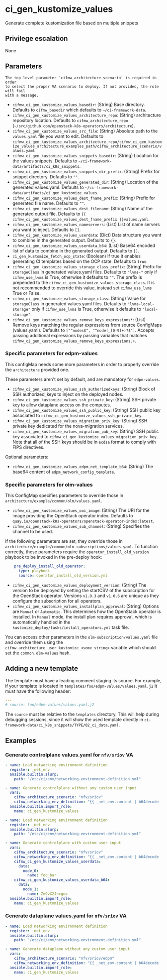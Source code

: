# ci_gen_kustomize_values
Generate complete kustomization file based on multiple snippets

## Privilege escalation
None

## Parameters

```{warning}
The top level parameter `cifmw_architecture_scenario` is required in order
to select the proper VA scenario to deploy. If not provided, the role will fail
with a message.
```

* `cifmw_ci_gen_kustomize_values_basedir`: (String) Base directory.
  Defaults to `cifmw_basedir` which defaults to `~/ci-framework-data`.
* `cifmw_ci_gen_kustomize_values_architecture_repo`: (String) architecture repository location.
  Defaults to `cifmw_architecture_repo` (`~/src/github.com/openstack-k8s-operators/architecture`).
* `cifmw_ci_gen_kustomize_values_src_file`: (String) Absolute path to the `values.yaml` file you want to edit.
  Defaults to `cifmw_ci_gen_kustomize_values_architecture_repo/cifmw_ci_gen_kustomize_values_architecture_examples_path/cifmw_architecture_scenario/values.yaml`
* `cifmw_ci_gen_kustomize_values_snippets_basedir`: (String) Location for the values snippets.
  Defaults to `~/ci-framework-data/artifacts/ci_k8s_snippets`.
* `cifmw_ci_gen_kustomize_values_snippets_dir_prefix`: (String) Prefix for snippet directory. Defaults to `""`.
* `cifmw_ci_gen_kustomize_values_generated_dir`: (String) Location of the generated values.yaml.
  Defaults to `~/ci-framework-data/artifacts/ci_gen_kustomize_values`.
* `cifmw_ci_gen_kustomize_values_dest_fname_prefix`: (String) Prefix for generated file name. Defaults to `""`.
* `cifmw_ci_gen_kustomize_values_dest_filename`: (String) Name of the generated output file.
  Defaults to `{{ cifmw_ci_gen_kustomize_values_dest_fname_prefix }}values.yaml`.
* `cifmw_ci_gen_kustomize_values_nameservers`: (List) List of name servers you want to inject.
  Defaults to `[]`.
* `cifmw_ci_gen_kustomize_values_userdata`: (Dict) Data structure you want to combine in the generated output.
  Defaults to `{}`.
* `cifmw_ci_gen_kustomize_values_userdata_b64`: (List) Base64 encoded list of data to combine in the generated output.
  Defaults to `[]`.
* `ci_gen_kustomize_fetch_ocp_state`: (Boolean) If true it enables generating CI templates based on the OCP state. Defaults to `true`.
* `cifmw_ci_gen_kustomize_values_storage_class_prefix`: (String) Prefix for `storageClass` in generated values.yaml files. Defaults to `"lvms-"` only if `cifmw_use_lvms` is True, otherwise it defaults to `""`. The prefix is prepended to the `cifmw_ci_gen_kustomize_values_storage_class`. It is not recommended to override this value, instead set `cifmw_use_lvms` True or False.
* `cifmw_ci_gen_kustomize_values_storage_class`: (String) Value for `storageClass` in generated values.yaml files. Defaults to `"lvms-local-storage"` only if `cifmw_use_lvms` is True, otherwise it defaults to `"local-storage"`.
* `cifmw_ci_gen_kustomize_values_remove_keys_expressions*`: (List) Remove keys matching the regular expressions from source ConfigMaps (values.yaml).
  Defaults to `["^nodes$", "^node(_[0-9]+)?$"]`. Accepts passing additional expressions by passing variables that matches `cifmw_ci_gen_kustomize_values_remove_keys_expressions.+`.

### Specific parameters for edpm-values
This configMap needs some more parameters in order to properly override the `architecture` provided one.

These parameters aren't set by default, and are mandatory for `edpm-values`.

* `cifmw_ci_gen_kustomize_values_ssh_authorizedkeys`: (String) Block of SSH authorized_keys to inject on the deployed nodes.
* `cifmw_ci_gen_kustomize_values_ssh_private_key`: (String) SSH private key to allow dataplane access on the computes.
* `cifmw_ci_gen_kustomize_values_ssh_public_key`: (String) SSH public key associated to `cifmw_ci_gen_kustomize_values_ssh_private_key`.
* `cifmw_ci_gen_kustomize_values_migration_priv_key`: (String) SSH private key dedicated for the nova-migration services.
* `cifmw_ci_gen_kustomize_values_migration_pub_key`: (String) SSH public key associated to `cifmw_ci_gen_kustomize_values_migration_priv_key`.
Note that all of the SSH keys should be in `ecdsa` format to comply with FIPS directives.

Optional parameters:

* `cifmw_ci_gen_kustomize_values_edpm_net_template_b64`: (String) The base64 content of `edpm_network_config_template`.

### Specific parameters for olm-values
This ConfigMap specifies parameters to override those in `architecture/example/common/olm/values.yaml`.

* `cifmw_ci_gen_kustomize_values_ooi_image`: (String) The URI for the image providing the OpenStack operator index. Defaults to `quay.io/openstack-k8s-operators/openstack-operator-index:latest`.
* `cifmw_ci_gen_kustomize_values_sub_channel`: (String) Specifies the channel to be used.

If the following parameters are set, they override those in `architecture/example/common/olm-subscriptions/values.yaml`. To function correctly, these parameters require the `operator_install_old_version` playbook to be invoked in the pre-deploy hook:

```yaml
    pre_deploy_install_old_operator:
      type: playbook
      source: operator_install_old_version.yml
```

* `cifmw_ci_gen_kustomize_values_deployment_version`: (String) The version to be deployed by setting the startCSV of the subscription for the OpenStack operator. Versions `v1.0.3` and `v1.0.6` are unique as they configure the subscription for all operators.
* `cifmw_ci_gen_kustomize_values_installplan_approval`: (String) Options are `Manual` or `Automatic`. This determines how the OpenStack operator is installed. In `Manual` mode, the install plan requires approval, which is automatically handled in the `kustomize_deploy/tasks/install_operators.yml` task file.

You can access other parameters in the `olm-subscription/values.yaml` file and override them using the `cifmw_architecture_user_kustomize_<some_string>` variable which should set the `common.olm-values` hash.

## Adding a new template

The template must have a leading comment staging its source. For example, if your template is located in
`templates/foo/edpm-values/values.yaml.j2` it must have the following header:

```YAML
---
# source: foo/edpm-values/values.yaml.j2
```

The `source` must be relative to the `templates` directory. This will help during debugging sessions, since it will show the used template
directly in `ci-framework-data/ci_k8s_snippets/TYPE/02_ci_data.yaml`.

## Examples

### Generate controlplane values.yaml for `nfv/sriov` VA

```YAML
- name: Load networking environment definition
  register: _net_env
  ansible.builtin.slurp:
    path: "/etc/ci/env/networking-environment-definition.yml"

- name: Generate controlplane without any custom user input
  vars:
    cifmw_architecture_scenario: "nfv/sriov"
    cifmw_networking_env_definition: "{{ _net_env.content | b64decode | from_yaml }}"
  ansible.builtin.import_role:
    name: ci_gen_kustomize_values
```

```YAML
- name: Load networking environment definition
  register: _net_env
  ansible.builtin.slurp:
    path: "/etc/ci/env/networking-environment-definition.yml"

- name: Generate controlplane with custom user input
  vars:
    cifmw_architecture_scenario: "nfv/sriov"
    cifmw_networking_env_definition: "{{ _net_env.content | b64decode | from_yaml }}"
    cifmw_ci_gen_kustomize_values_userdata:
      data:
        node_0:
          name: foo_bar
    cifmw_ci_gen_kustomize_values_userdata_b64:
      data:
        node_1:
          name: Zm9vX2Jhcgo=
  ansible.builtin.import_role:
    name: ci_gen_kustomize_values
```

### Generate dataplane values.yaml for `nfv/sriov` VA

```YAML
- name: Load networking environment definition
  register: _net_env
  ansible.builtin.slurp:
    path: "/etc/ci/env/networking-environment-definition.yml"

- name: Generate dataplane without any custom user input
  vars:
    cifmw_architecture_scenario: "nfv/sriov/edpm"
    cifmw_networking_env_definition: "{{ _net_env.content | b64decode | from_yaml }}"
  ansible.builtin.import_role:
    name: ci_gen_kustomize_values
```

